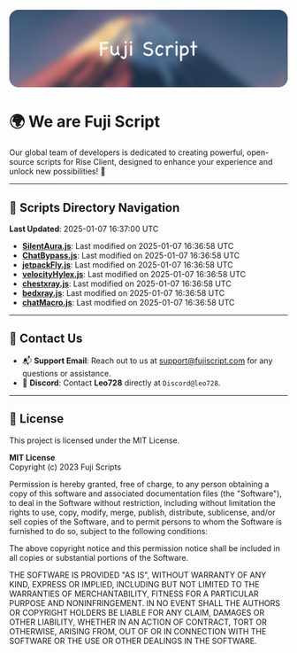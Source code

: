 ![Banner](.github/b.webp)

# 🌍 **We are Fuji Script**

Our global team of developers is dedicated to creating powerful, open-source scripts for Rise Client, designed to enhance your experience and unlock new possibilities! 🌟

---
<!-- SCRIPTS_NAVIGATION_START -->
## 📂 **Scripts Directory Navigation**

**Last Updated**: 2025-01-07 16:37:00 UTC

- **[SilentAura.js](scripts/SilentAura.js)**: Last modified on 2025-01-07 16:36:58 UTC
- **[ChatBypass.js](scripts/ChatBypass.js)**: Last modified on 2025-01-07 16:36:58 UTC
- **[jetpackFly.js](scripts/jetpackFly.js)**: Last modified on 2025-01-07 16:36:58 UTC
- **[velocityHylex.js](scripts/velocityHylex.js)**: Last modified on 2025-01-07 16:36:58 UTC
- **[chestxray.js](scripts/chestxray.js)**: Last modified on 2025-01-07 16:36:58 UTC
- **[bedxray.js](scripts/bedxray.js)**: Last modified on 2025-01-07 16:36:58 UTC
- **[chatMacro.js](scripts/chatMacro.js)**: Last modified on 2025-01-07 16:36:58 UTC

<!-- SCRIPTS_NAVIGATION_END -->

---

## 💬 **Contact Us**  
- 📬 **Support Email**: Reach out to us at [support@fujiscript.com](mailto:support@fujiscript.com) for any questions or assistance.  
- 💬 **Discord**: Contact **Leo728** directly at `Discord@leo728`.

---

## 📜 **License**

This project is licensed under the MIT License.  

**MIT License**  
Copyright (c) 2023 Fuji Scripts  

Permission is hereby granted, free of charge, to any person obtaining a copy of this software and associated documentation files (the "Software"), to deal in the Software without restriction, including without limitation the rights to use, copy, modify, merge, publish, distribute, sublicense, and/or sell copies of the Software, and to permit persons to whom the Software is furnished to do so, subject to the following conditions:  

The above copyright notice and this permission notice shall be included in all copies or substantial portions of the Software.  

THE SOFTWARE IS PROVIDED "AS IS", WITHOUT WARRANTY OF ANY KIND, EXPRESS OR IMPLIED, INCLUDING BUT NOT LIMITED TO THE WARRANTIES OF MERCHANTABILITY, FITNESS FOR A PARTICULAR PURPOSE AND NONINFRINGEMENT. IN NO EVENT SHALL THE AUTHORS OR COPYRIGHT HOLDERS BE LIABLE FOR ANY CLAIM, DAMAGES OR OTHER LIABILITY, WHETHER IN AN ACTION OF CONTRACT, TORT OR OTHERWISE, ARISING FROM, OUT OF OR IN CONNECTION WITH THE SOFTWARE OR THE USE OR OTHER DEALINGS IN THE SOFTWARE.  
